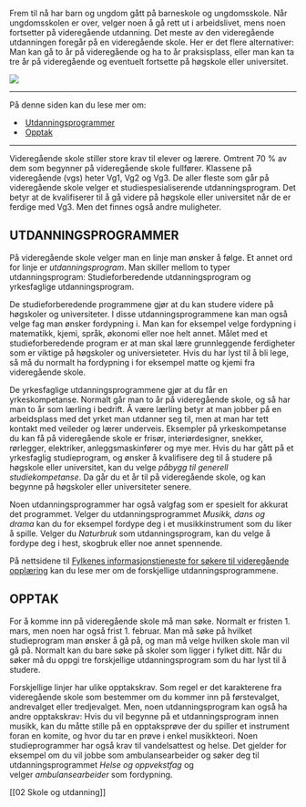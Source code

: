 Frem til nå har barn og ungdom gått på barneskole og ungdomsskole. Når ungdomsskolen er over, velger noen å gå rett ut i arbeidslivet, mens noen fortsetter på videregående utdanning. Det meste av den videregående utdanningen foregår på en videregående skole. Her er det flere alternativer: Man kan gå to år på videregående og ha to år praksisplass, eller man kan ta tre år på videregående og eventuelt fortsette på høgskole eller universitet.

![](https://cdn.kursoria.no/pensum/elements/pensum-for-samfunnskunnskapsproven-_sxdcfv.jpg)

---

På denne siden kan du lese mer om:

-    [Utdanningsprogrammer](https://app.norskkunnskap.no/pensum/rtehtr/q8dkf5/sxdcfv#utdanningsprogrammer)
-    [Opptak](https://app.norskkunnskap.no/pensum/rtehtr/q8dkf5/sxdcfv#opptak)

---

Videregående skole stiller store krav til elever og lærere. Omtrent 70 % av dem som begynner på videregående skole fullfører. Klassene på videregående (vgs) heter Vg1, Vg2 og Vg3. De aller fleste som går på videregående skole velger et studiespesialiserende utdanningsprogram. Det betyr at de kvalifiserer til å gå videre på høgskole eller universitet når de er ferdige med Vg3. Men det finnes også andre muligheter.

## UTDANNINGSPROGRAMMER

På videregående skole velger man en linje man ønsker å følge. Et annet ord for linje er _utdanningsprogram_. Man skiller mellom to typer utdanningsprogram: Studieforberedende utdanningsprogram og yrkesfaglige utdanningsprogram. 

De studieforberedende programmene gjør at du kan studere videre på høgskoler og universiteter. I disse utdanningsprogrammene kan man også velge fag man ønsker fordypning i. Man kan for eksempel velge fordypning i matematikk, kjemi, språk, økonomi eller noe helt annet. Målet med et studieforberedende program er at man skal lære grunnleggende ferdigheter som er viktige på høgskoler og universieteter. Hvis du har lyst til å bli lege, så må du normalt ha fordypning i for eksempel matte og kjemi fra videregående skole. 

De yrkesfaglige utdanningsprogrammene gjør at du får en yrkeskompetanse. Normalt går man to år på videregående skole, og så har man to år som lærling i bedrift. Å være lærling betyr at man jobber på en arbeidsplass med det yrket man utdanner seg til, men at man har tett kontakt med veileder og lærer underveis. Eksempler på yrkeskompetanse du kan få på videregående skole er frisør, interiørdesigner, snekker, rørlegger, elektriker, anleggsmaskinfører og mye mer. Hvis du har gått på et yrkesfaglig studieprogram, og ønsker å kvalifisere deg til å studere på høgskole eller universitet, kan du velge _påbygg til generell studiekompetanse_. Da går du et år til på videregående skole, og kan begynne på høgskoler eller universiteter senere.

Noen utdanningsprogrammer har også valgfag som er spesielt for akkurat det programmet. Velger du utdanningsprogrammet _Musikk, dans og drama_ kan du for eksempel fordype deg i et musikkinstrument som du liker å spille. Velger du _Naturbruk_ som utdanningsprogram, kan du velge å fordype deg i hest, skogbruk eller noe annet spennende.

På nettsidene til [Fylkenes informasjonstjeneste for søkere til videregående opplæring](https://www.vilbli.no/nb/nb/no/utdanningsprogram-og-programomrader/a/032577) kan du lese mer om de forskjellige utdanningsprogrammene.

## OPPTAK

For å komme inn på videregående skole må man søke. Normalt er fristen 1. mars, men noen har også frist 1. februar. Man må søke på hvilket studieprogram man ønsker å gå på, og man må velge hvilken skole man vil gå på. Normalt kan du bare søke på skoler som ligger i fylket ditt. Når du søker må du oppgi tre forskjellige utdanningsprogram som du har lyst til å studere. 

Forskjellige linjer har ulike opptakskrav. Som regel er det karakterene fra videregående skole som bestemmer om du kommer inn på førstevalget, andrevalget eller tredjevalget. Men, noen utdanningsprogram kan også ha andre opptakskrav: Hvis du vil begynne på et utdanningsprogram innen musikk, kan du måtte stille på en opptaksprøve der du spiller et instrument foran en komite, og hvor du tar en prøve i enkel musikkteori. Noen studieprogrammer har også krav til vandelsattest og helse. Det gjelder for eksempel om du vil jobbe som ambulansearbeider og søker deg til utdanningsprogrammet _Helse og oppvekstfag_ og velger _ambulansearbeider_ som fordypning.

[[02 Skole og utdanning]]
